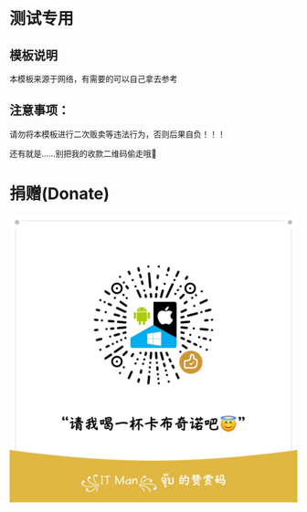 # 测试专用

## 模板说明
 
本模板来源于网络，有需要的可以自己拿去参考

## 注意事项：

请勿将本模板进行二次贩卖等违法行为，否则后果自负！！！

还有就是……别把我的收款二维码偷走哦🤪

# 捐赠(Donate)
![Donate](WeChatReward-Donate.jpg)
